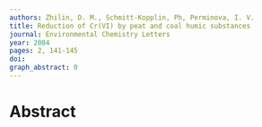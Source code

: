 ```yaml
---
authors: Zhilin, D. M., Schmitt-Kopplin, Ph, Perminova, I. V.
title: Reduction of Cr(VI) by peat and coal humic substances
journal: Environmental Chemistry Letters
year: 2004
pages: 2, 141-145
doi: 
graph_abstract: 0
---
```


# Abstract 

 